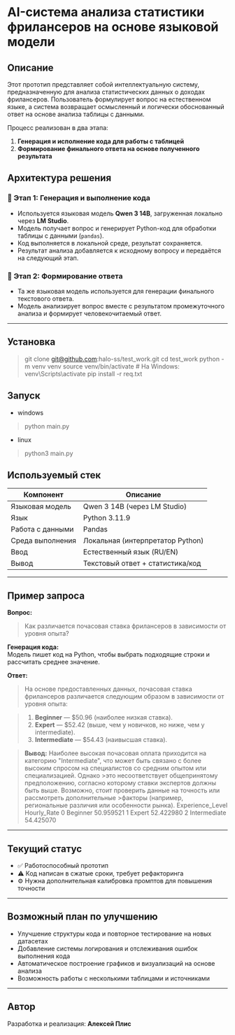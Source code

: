 # AI-система анализа статистики фрилансеров на основе языковой модели

## Описание

Этот прототип представляет собой интеллектуальную систему, предназначенную для анализа статистических данных о доходах фрилансеров. Пользователь формулирует вопрос на естественном языке, а система возвращает осмысленный и логически обоснованный ответ на основе анализа таблицы с данными.

Процесс реализован в два этапа:
1. **Генерация и исполнение кода для работы с таблицей**
2. **Формирование финального ответа на основе полученного результата**

## Архитектура решения

### 🔹 Этап 1: Генерация и выполнение кода

- Используется языковая модель **Qwen 3 14B**, загруженная локально через **LM Studio**.
- Модель получает вопрос и генерирует Python-код для обработки таблицы с данными (`pandas`).
- Код выполняется в локальной среде, результат сохраняется.
- Результат анализа добавляется к исходному вопросу и передаётся на следующий этап.

### 🔹 Этап 2: Формирование ответа

- Та же языковая модель используется для генерации финального текстового ответа.
- Модель анализирует вопрос вместе с результатом промежуточного анализа и формирует человекочитаемый ответ.

---

## Установка 
>git clone git@github.com:halo-ss/test_work.git
>cd test_work
>python -m venv venv
>source venv/bin/activate  # На Windows: venv\Scripts\activate
>pip install -r req.txt

## Запуск 
- windows
>python main.py
- linux 
>python3 main.py

## Используемый стек

| Компонент        | Описание                                 |
|------------------|-------------------------------------------|
| Языковая модель  | Qwen 3 14B (через LM Studio)              |
| Язык             | Python 3.11.9                             |
| Работа с данными | Pandas                                    |
| Среда выполнения | Локальная (интерпретатор Python)          |
| Ввод             | Естественный язык (RU/EN)                 |
| Вывод            | Текстовый ответ + статистика/код         |

---

## Пример запроса

**Вопрос:**  
> Как различается почасовая ставка фрилансеров в зависимости от уровня опыта?

**Генерация кода:**  
Модель пишет код на Python, чтобы выбрать подходящие строки и рассчитать среднее значение.

**Ответ:**  
> На основе предоставленных данных, почасовая ставка фрилансеров различается следующим образом в зависимости от уровня опыта:

>1. **Beginner** — $50.96 (наиболее низкая ставка).
>2. **Expert** — $52.42 (выше, чем у новичков, но ниже, чем у intermediate).
>3. **Intermediate** — $54.43 (наивысшая ставка).

>**Вывод:**
>Наиболее высокая почасовая оплата приходится на категорию "Intermediate", что может быть связано с более высоким спросом на специалистов со средним опытом или специализацией. Однако >это несоответствует общепринятому предположению, согласно которому ставки экспертов должны быть выше. Возможно, стоит проверить данные на точность или рассмотреть дополнительные >факторы (например, региональные различия или особенности рынка).
>  Experience_Level  Hourly_Rate
>0         Beginner    50.959521
>1           Expert    52.422980
>2     Intermediate    54.425070

---

## Текущий статус

- ✅ Работоспособный прототип
- ⚠️ Код написан в сжатые сроки, требует рефакторинга
- ⚙️ Нужна дополнительная калибровка промптов для повышения точности

---

## Возможный план по улучшению

- Улучшение структуры кода и повторное тестирование на новых датасетах
- Добавление системы логирования и отслеживания ошибок выполнения кода
- Автоматическое построение графиков и визуализаций на основе анализа
- Возможность работы с несколькими таблицами и источниками

---

## Автор

Разработка и реализация: **Алексей Плис**